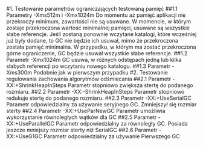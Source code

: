 #1. Testowanie parametrów ograniczających testowaną pamięć
##1.1 Parametry -Xms512m i -Xmx1024m
Do momentu aż pamięć aplikacji nie przekroczy minimum, zawartości nie są usuwane. W momencie, w którym zostaje 
przekroczona wartość minimalnej pamięci, usuwane są wszystkie słabe referencje. Jeśli zostaną ponownie wczytane 
katalogi, 
które wcześniej już były dodane, to GC nie będzie ich usuwał, mimo że przekroczona została pamięć minimalna. W 
przypadku, w którym ma zostać przekroczona górne ograniczenie, GC będzie usuwał wszystkie słabe referencje.
##1.2 Parametr -Xmx1024m
GC usuwa, w różnych odstępach jedną lub kilka słabych referencji po wczytaniu nowego katalogu.
##1.3 Parametr -Xms300m
Podobnie jak w pierwszym przypadku
#2. Testowanie regulowania zachowania algorytmów odśmiecania
##2.1 Parametr -XX:+ShrinkHeapInSteps
Parametr stopniowo zwiększa stertę do podanego rozmiaru.
##2.2 Parametr -XX:-ShrinkHeapInSteps
Parametr stopniowo redukuje stertę do podanego rozmiaru.
##2.3 Parametr -XX:+UseSerialGC
Parametr odpowiedzialny za używanie seryjnego GC. Zmniejszył się rozmiar sterty
##2.4 Parametr -XX:+UseParNewGC
Parametr umożliwia wykorzystanie równoległych wątków dla GC
##2.5 Parametr -XX:+UseParallelGC
Parametr odpowiedzialny za równoległy GC. Posiada jeszcze mniejszy rozmiar sterty niż SerialGC 
##2.6 Parametr -XX:+UseG1GC
Parametr odpowiedzialny za używanie Pierwszego GC
